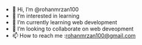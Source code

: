 - 👋 Hi, I’m @rohanmrzan100
- 👀 I’m interested in learning
- 🌱 I’m currently learning web development
- 💞️ I’m looking to collaborate on web deveopment
- 📫 How to reach me :rohanmrzan100@gmail.com


<!---
rohanmrzan100/rohanmrzan100 is a ✨ special ✨ repository because its `README.md` (this file) appears on your GitHub profile.
You can click the Preview link to take a look at your changes.
--->
